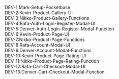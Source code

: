 DEV-1:Mark-Setup-Pocketbase \
DEV-2:Kevin-Product-Gallery-UI \
DEV-3:Nikko-Product-Gallery-Functions \
DEV-4:Rafa-Auth-Login-Register-Modal-UI \
DEV-5:Denver-Auth-Login-Register-Modal-Function \
DEV-6:Kevin-Product-Page-UI \
DEV-7:Nikko-Product-Page-Functions \
DEV-8:Rafa-Account-Modal-UI \
DEV-9:Denver-Account-Modal-Functions \
DEV-10:Kevin-Product-Page-Rating-UI \
DEV-11:Nikko-Product-Page-Rating-Function \
DEV-12:Rafa-Cart-Checkout-Modal-UI \
DEV-13:Denver-Cart-Checkout-Modal-Function
